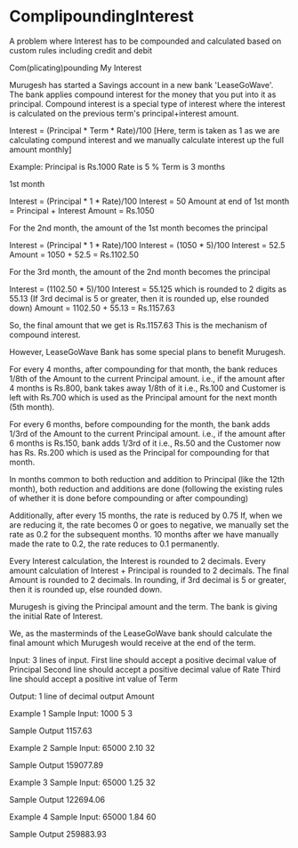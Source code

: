 # ComplipoundingInterest
A problem where Interest has to be compounded and calculated based on custom rules including credit and debit

Com(plicating)pounding My Interest

Murugesh has started a Savings account in a new bank 'LeaseGoWave'. The bank applies compound interest for the money that you put into it as principal. Compound interest is a special type of interest where the interest is calculated on the previous term's principal+interest amount. 

Interest = (Principal * Term * Rate)/100
[Here, term is taken as 1 as we are calculating compund interest and we manually calculate interest up the full amount monthly]

Example: 
Principal is Rs.1000
Rate is 5 %
Term is 3 months


1st month

Interest = (Principal * 1 * Rate)/100 
Interest = 50
Amount at end of 1st month = Principal + Interest
Amount = Rs.1050

For the 2nd month, the amount of the 1st month becomes the principal

Interest = (Principal * 1 * Rate)/100 
Interest = (1050 * 5)/100
Interest = 52.5
Amount = 1050 + 52.5 = Rs.1102.50

For the 3rd month, the amount of the 2nd month becomes the principal


Interest = (1102.50 * 5)/100
Interest = 55.125 which is rounded to 2 digits as 55.13 (If 3rd decimal is 5 or greater, then it is rounded up, else rounded down)
Amount = 1102.50 + 55.13 = Rs.1157.63

So, the final amount that we get is Rs.1157.63
This is the mechanism of compound interest.

However, LeaseGoWave Bank has some special plans to benefit Murugesh.

For every 4 months, after compounding for that month, the bank reduces 1/8th of the Amount to the current Principal amount. i.e., if the amount after 4 months is Rs.800, bank takes away 1/8th of it i.e., Rs.100 and Customer is left with Rs.700 which is used as the Principal amount for the next month (5th month).

For every 6 months, before compounding for the month, the bank adds 1/3rd of the Amount to the current Principal amount. i.e., if the amount after 6 months is Rs.150, bank adds 1/3rd of it i.e., Rs.50 and the Customer now has Rs. Rs.200 which is used as the Principal for compounding for that month. 

In months common to both reduction and addition to Principal (like the 12th month), both reduction and additions are done (following the existing rules of whether it is done before compounding or after compounding)

Additionally, after every 15 months, the rate is reduced by 0.75
If, when we are reducing it, the rate becomes 0 or goes to negative, we manually set the rate as 0.2 for the subsequent months.
10 months after we have manually made the rate to 0.2, the rate reduces to 0.1 permanently. 

Every Interest calculation, the Interest is rounded to 2 decimals.
Every amount calculation of Interest + Principal is rounded to 2 decimals.
The final Amount is rounded to 2 decimals.
In rounding, if 3rd decimal is 5 or greater, then it is rounded up, else rounded down.

Murugesh is giving the Principal amount and the term. The bank is giving the initial Rate of Interest.

We, as the masterminds of the LeaseGoWave bank should calculate the final amount which Murugesh would receive at the end of the term.

Input:
3 lines of input. 
First line should accept a positive decimal value of Principal
Second line should accept a positive decimal value of Rate
Third line should accept a positive int value of Term

Output:
1 line of decimal output Amount

Example 1
Sample Input:
1000
5
3

Sample Output
1157.63

Example 2
Sample Input:
65000
2.10
32

Sample Output
159077.89

Example 3
Sample Input:
65000
1.25
32

Sample Output
122694.06

Example 4
Sample Input:
65000
1.84
60

Sample Output
259883.93
